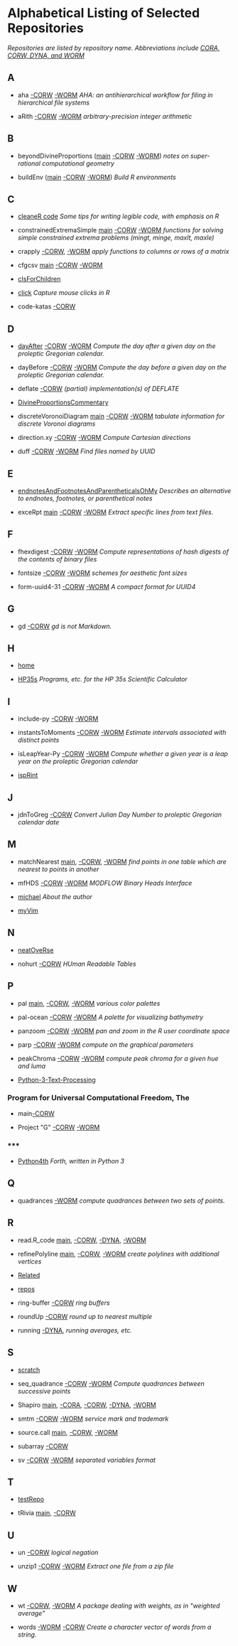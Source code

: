 Alphabetical Listing of Selected Repositories
=============================================

_Repositories are listed by repository name. Abbreviations include
[CORA, CORW, DYNA, and WORM](https://github.com/dmparrishphd/repos/blob/main/Files/CORW/0/conventions.md#storageDiscipline)_


A
-

- aha
[-CORW](https://github.com/dmparrishphd/aha-CORW)
[-WORM](https://github.com/dmparrishphd/aha-WORM)
_AHA: an antihierarchical workflow for filing in hierarchical file systems_

- aRith
[-CORW](https://github.com/dmparrishphd/aRith)
[-WORM](https://github.com/dmparrishphd/aRith-WORM)
_arbitrary-precision integer arithmetic_

B
-

- beyondDivineProportions
([main](https://github.com/dmparrishphd/beyondDivineProportions-CORW)
[-CORW](https://github.com/dmparrishphd/beyondDivineProportions-CORW)
[-WORM](https://github.com/dmparrishphd/beyondDivineProportions))
_notes on super-rational computational geometry_

- buildEnv
([main](https://github.com/dmparrishphd/buildEnv-CORW)
[-CORW](https://github.com/dmparrishphd/buildEnv-CORW)
[-WORM](https://github.com/dmparrishphd/buildEnv-WORM))
_Build R environments_

C
-

- [cleaneR code](https://github.com/dmparrishphd/cleaneR-code-CORW)
_Some tips for writing legible code, with emphasis on R_

- constrainedExtremaSimple
[main](https://github.com/dmparrishphd/constrainedExtremaSimple-CORW)
[-CORW](https://github.com/dmparrishphd/constrainedExtremaSimple-CORW)
[-WORM](https://github.com/dmparrishphd/constrainedExtremaSimple-WORM)
_functions for solving simple constrained extrema problems (mingt, minge, maxlt, maxle)_

- crapply
[-CORW](https://github.com/dmparrishphd/crapply-CORW),
[-WORM](https://github.com/dmparrishphd/crapply-WORM)
_apply functions to columns or rows of a matrix_

- cfgcsv
[main](https://github.com/dmparrishphd/cfgcsv-CORW)
[-CORW](https://github.com/dmparrishphd/cfgcsv-CORW)
[-WORM](https://github.com/dmparrishphd/cfgcsv-WORM)

- [cIsForChildren](https://github.com/dmparrishphd/cIsForChildren)

- [click](https://github.com/dmparrishphd/click)
_Capture mouse clicks in R_

- code-katas
[-CORW](https://github.com/dmparrishphd/code-katas-CORW)

D
-

- [dayAfter](https://github.com/dmparrishphd/dayAfter-Py-CORW)
[-CORW](https://github.com/dmparrishphd/dayAfter-Py-CORW)
[-WORM](https://github.com/dmparrishphd/dayAfter-Py-WORM)
_Compute the day after a given day on the proleptic Gregorian calendar._

- dayBefore
[-CORW](https://github.com/dmparrishphd/dayBefore-Py)
[-WORM](https://github.com/dmparrishphd/dayBefore-Py-WORM)
_Compute the day before a given day on the proleptic Gregorian calendar._

- deflate
[-CORW](https://github.com/dmparrishphd/deflate-CORW)
_(partial) implementation(s) of DEFLATE_

- [DivineProportionsCommentary](https://github.com/dmparrishphd/DivineProportionsCommentary)

- discreteVoronoiDiagram
[main](https://github.com/dmparrishphd/discreteVoronoiDiagram-CORW)
[-CORW](https://github.com/dmparrishphd/discreteVoronoiDiagram-CORW)
[-WORM](https://github.com/dmparrishphd/discreteVoronoiDiagram-CORW)
_tabulate information for discrete Voronoi diagrams_

- direction.xy
[-CORW](https://github.com/dmparrishphd/direction.xy-CORW)
[-WORM](https://github.com/dmparrishphd/direction.xy-WORM)
_Compute Cartesian directions_

- duff
[-CORW](https://github.com/dmparrishphd/duff-CORW)
[-WORM](https://github.com/dmparrishphd/duff-WORM)
_Find files named by UUID_

E
-

- [endnotesAndFootnotesAndParentheticalsOhMy](https://github.com/dmparrishphd/endnotesAndFootnotesAndParentheticalsOhMy)
_Describes an alternative to endnotes, footnotes, or parenthetical notes_

- exceRpt
[main](https://github.com/dmparrishphd/exceRpt)
[-CORW](https://github.com/dmparrishphd/exceRpt)
[-WORM](https://github.com/dmparrishphd/exceRpt-WORM)
_Extract specific lines from text files._

F
-

- fhexdigest
[-CORW](https://github.com/dmparrishphd/fhexdigest-CORW)
[-WORM](https://github.com/dmparrishphd/fhexdigest-WORM)
_Compute representations of hash digests of the contents of binary files_

- fontsize
[-CORW](https://github.com/dmparrishphd/fontsize-CORW)
[-WORM](https://github.com/dmparrishphd/fontsize-WORM)
_schemes for aesthetic font sizes_

- form-uuid4-31
[-CORW](https://github.com/dmparrishphd/form-uuid4-31-CORW)
[-WORM](https://github.com/dmparrishphd/form-uuid4-31-WORM)
_A compact format for UUID4_

G
-

- gd [-CORW](https://github.com/dmparrishphd/gd-CORW)
_gd is not Markdown._

H
-

- [home](https://github.com/dmparrishphd/home)

- [HP35s](https://github.com/dmparrishphd/HP35s)
_Programs, etc. for the HP 35s Scientific Calculator_

I
-

- include-py
[-CORW](https://github.com/dmparrishphd/include-py-CORW)
[-WORM](https://github.com/dmparrishphd/include-py-WORM)

- instantsToMoments
[-CORW](https://github.com/dmparrishphd/instantsToMoments-CORW)
[-WORM](https://github.com/dmparrishphd/instantsToMoments-WORM)
_Estimate intervals associated with distinct points_

- isLeapYear-Py
[-CORW](https://github.com/dmparrishphd/isLeapYear-Py-CORW)
[-WORM](https://github.com/dmparrishphd/isLeapYear-Py-WORM)
_Compute whether a given year is a leap year on the proleptic Gregorian calendar_

- [ispRint](https://github.com/dmparrishphd/ispRint)

J
-

- jdnToGreg [-CORW](https://github.com/dmparrishphd/jdnToGreg)
_Convert Julian Day Number to proleptic Gregorian calendar date_

M
-

- matchNearest
[main](https://github.com/dmparrishphd/matchNearest-CORW),
[-CORW](https://github.com/dmparrishphd/matchNearest-CORW),
[-WORM](https://github.com/dmparrishphd/matchNearest-WORM)
_find points in one table which are nearest to points in another_

- mfHDS
[-CORW](https://github.com/dmparrishphd/mfHDS-CORW)
[-WORM](https://github.com/dmparrishphd/mfHDS-WORM)
_MODFLOW Binary Heads Interface_

- [michael](https://github.com/dmparrishphd/michael)
_About the author_

- [myVim](https://github.com/dmparrishphd/myVim)

N
-

- [neatOveRse](https://github.com/dmparrishphd/neatOveRse)

- nohurt
[-CORW](https://github.com/dmparrishphd/nohurt-CORW)
_HUman Readable Tables_

P
-

- pal
[main](https://github.com/dmparrishphd/pal-CORW),
[-CORW](https://github.com/dmparrishphd/pal-CORW),
[-WORM](https://github.com/dmparrishphd/pal-WORM)
_various color palettes_

- pal-ocean
[-CORW](https://github.com/dmparrishphd/pal-ocean-CORW)
[-WORM](https://github.com/dmparrishphd/pal-ocean-WORM)
_A palette for visualizing bathymetry_

- panzoom
[-CORW](https://github.com/dmparrishphd/panzoom-CORW)
[-WORM](https://github.com/dmparrishphd/panzoom-WORM)
_pan and zoom in the R user coordinate space_

- parp
[-CORW](https://github.com/dmparrishphd/parp-CORW)
[-WORM](https://github.com/dmparrishphd/parp-WORM)
_compute on the graphical parameters_

- peakChroma
[-CORW](https://github.com/dmparrishphd/peakChroma-CORW)
[-WORM](https://github.com/dmparrishphd/peakChroma-WORM)
_compute peak chroma for a given hue and luma_

- [Python-3-Text-Processing](https://github.com/dmparrishphd/Python-3-Text-Processing)

### Program for Universal Computational Freedom, The

- main[-CORW](https://github.com/dmparrishphd/pUCF-CORW)

- Project "G"
[-CORW](https://github.com/dmparrishphd/pUCF-G-CORW)
[-WORM](https://github.com/dmparrishphd/pUCF-G-WORM)

### \*\*\*

- [Python4th](https://github.com/dmparrishphd/Python4th)
_Forth, written in Python 3_

Q
-

- quadrances [-WORM](https://github.com/dmparrishphd/quadrances)
_compute quadrances between two sets of points._

R
-

- read.R_code
[main](https://github.com/dmparrishphd/read.R_code),
[-CORW](https://github.com/dmparrishphd/read.R_code),
[-DYNA](https://github.com/dmparrishphd/read.R_code-DYNA),
[-WORM](https://github.com/dmparrishphd/read.R_code-WORM)

- refinePolyline
[main](https://github.com/dmparrishphd/refinePolyline-CORW),
[-CORW](https://github.com/dmparrishphd/refinePolyline-CORW),
[-WORM](https://github.com/dmparrishphd/refinePolyline-WORM)
_create polylines with additional vertices_

- [Related](https://github.com/dmparrishphd/Related)

- [repos](https://github.com/dmparrishphd/repos)

- ring-buffer
[-CORW](https://github.com/dmparrishphd/ring-buffer-CORW)
_ring buffers_

- roundUp
[-CORW](https://github.com/dmparrishphd/roundUp-CORW)
_round up to nearest multiple_

- running
[-DYNA](https://github.com/dmparrishphd/running-DYNA),
_running averages, etc._

S
-

- [scratch](https://github.com/dmparrishphd/scratch)

- seq_quadrance
[-CORW](https://github.com/dmparrishphd/seq_quadrance-CORW)
[-WORM](https://github.com/dmparrishphd/seq_quadrance-WORM)
_Compute quadrances between successive points_

- Shapiro
[main](https://github.com/dmparrishphd/Shapiro),
[-CORA](https://github.com/dmparrishphd/Shapiro-CORA),
[-CORW](https://github.com/dmparrishphd/Shapiro-CORW),
[-DYNA](https://github.com/dmparrishphd/Shapiro-DYNA),
[-WORM](https://github.com/dmparrishphd/Shapiro)

- smtm
[-CORW](https://github.com/dmparrishphd/smtm-CORW)
[-WORM](https://github.com/dmparrishphd/smtm-WORM)
_service mark and trademark_

- source.call
[main](https://github.com/dmparrishphd/source.call-CORW),
[-CORW](https://github.com/dmparrishphd/source.call-CORW),
[-WORM](https://github.com/dmparrishphd/source.call-WORM)

- subarray
[-CORW](https://github.com/dmparrishphd/subarray-CORW)

- sv
[-CORW](https://github.com/dmparrishphd/sv-CORW)
[-WORM](https://github.com/dmparrishphd/sv-WORM)
_separated variables format_

T
-

- [testRepo](https://github.com/dmparrishphd/testRepo)

- tRivia
[main](https://github.com/dmparrishphd/tRivia),
[-CORW](https://github.com/dmparrishphd/tRivia-CORW)

U
-

- un
[-CORW](https://github.com/dmparrishphd/un-CORW)
_logical negation_

- unzip1
[-CORW](https://github.com/dmparrishphd/unzip1-CORW)
[-WORM](https://github.com/dmparrishphd/unzip1-WORM)
_Extract one file from a zip file_

W
-
- wt
[-CORW](https://github.com/dmparrishphd/wt-CORW),
[-WORM](https://github.com/dmparrishphd/wt-WORM)
_A package dealing with weights, as in "weighted average"_

- words
[-WORM](https://github.com/dmparrishphd/words-WORM)
[-CORW](https://github.com/dmparrishphd/words-CORW)
_Create a character vector of words from a string._
